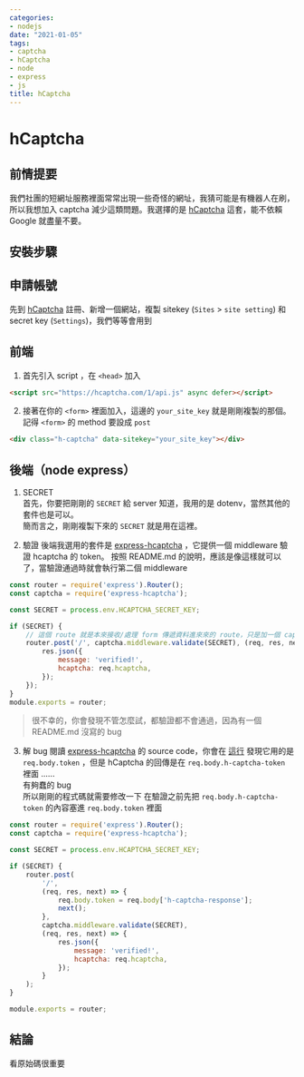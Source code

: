 ```yaml
---
categories:
- nodejs
date: "2021-01-05"
tags:
- captcha
- hCaptcha
- node
- express
- js
title: hCaptcha
---
```


# hCaptcha

## 前情提要

我們社團的短網址服務裡面常常出現一些奇怪的網址，我猜可能是有機器人在刷，所以我想加入 captcha 減少這類問題。我選擇的是 [hCaptcha](https://hcaptcha.com/) 這套，能不依賴 Google 就盡量不要。

## 安裝步驟

## 申請帳號

先到 [hCaptcha](https://hcaptcha.com/) 註冊、新增一個網站，複製 sitekey (`Sites` > `site setting`) 和 secret key (`Settings`)，我們等等會用到

## 前端

1. 首先引入 script ，在 `<head>` 加入

```html
<script src="https://hcaptcha.com/1/api.js" async defer></script>
```

2. 接著在你的 `<form>` 裡面加入，這邊的 `your_site_key` 就是剛剛複製的那個。記得 `<form>` 的 method 要設成 `post`

```html
<div class="h-captcha" data-sitekey="your_site_key"></div>
```

## 後端（node express）

1. SECRET  
   首先，你要把剛剛的 `SECRET` 給 server 知道，我用的是 dotenv，當然其他的套件也是可以。  
   簡而言之，剛剛複製下來的 `SECRET` 就是用在這裡。

2. 驗證
   後端我選用的套件是 [express-hcaptcha](https://github.com/vastus/express-hcaptcha) ，它提供一個 middleware 驗證 hcaptcha 的 token。
   按照 README.md 的說明，應該是像這樣就可以了，當驗證通過時就會執行第二個 middleware

```js
const router = require('express').Router();
const captcha = require('express-hcaptcha');

const SECRET = process.env.HCAPTCHA_SECRET_KEY;

if (SECRET) {
	// 這個 route 就是本來接收/處理 form 傳遞資料進來來的 route，只是加一個 captcha.middleware.validate(SECRET)
	router.post('/', captcha.middleware.validate(SECRET), (req, res, next) => {
		res.json({
			message: 'verified!',
			hcaptcha: req.hcaptcha,
		});
	});
}
module.exports = router;
```

> 很不幸的，你會發現不管怎麼試，都驗證都不會通過，因為有一個 README.md 沒寫的 bug

3. 解 bug
   閱讀 [express-hcaptcha](https://github.com/vastus/express-hcaptcha) 的 source code，你會在 [這行](https://github.com/vastus/express-hcaptcha/blob/694265a005cbb15306c9d65623c6a365be79b8fc/index.js#L9) 發現它用的是 `req.body.token` ，但是 hCaptcha 的回傳是在 `req.body.h-captcha-token` 裡面 ......  
   有夠蠢的 bug  
   所以剛剛的程式碼就需要修改一下
   在驗證之前先把 `req.body.h-captcha-token` 的內容塞進 `req.body.token` 裡面

```js
const router = require('express').Router();
const captcha = require('express-hcaptcha');

const SECRET = process.env.HCAPTCHA_SECRET_KEY;

if (SECRET) {
	router.post(
		'/',
		(req, res, next) => {
			req.body.token = req.body['h-captcha-response'];
			next();
		},
		captcha.middleware.validate(SECRET),
		(req, res, next) => {
			res.json({
				message: 'verified!',
				hcaptcha: req.hcaptcha,
			});
		}
	);
}

module.exports = router;
```

## 結論

看原始碼很重要
